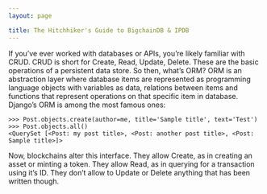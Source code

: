```yaml
---
layout: page

title: The Hitchhiker's Guide to BigchainDB & IPDB
---
```


If you’ve ever worked with databases or APIs, you’re likely familiar with CRUD. CRUD is short for Create, Read, Update, Delete. These are the basic operations of a persistent data store. So then, what’s ORM? ORM is an abstraction layer where database items are represented as programming language objects with variables as data, relations between items and functions that represent operations on that specific item in database. Django’s ORM is among the most famous ones:

```
>>> Post.objects.create(author=me, title='Sample title', text='Test')
>>> Post.objects.all()
<QuerySet [<Post: my post title>, <Post: another post title>, <Post: Sample title>]>
```

Now, blockchains alter this interface. They allow Create, as in creating an asset or minting a token. They allow Read, as in querying for a transaction using it’s ID. They don’t allow to Update or Delete anything that has been written though.
